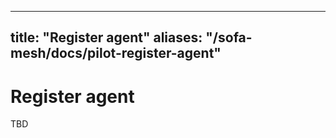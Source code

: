 
---

title: "Register agent"
aliases: "/sofa-mesh/docs/pilot-register-agent"
---

# Register agent

TBD

